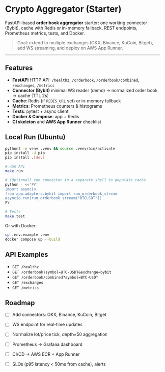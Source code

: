 # Crypto Aggregator (Starter)

FastAPI-based **order book aggregator** starter: one working connector (Bybit), cache with Redis or in-memory fallback, REST endpoints, Prometheus metrics, tests, and Docker.

> Goal: extend to multiple exchanges (OKX, Binance, KuCoin, Bitget), add WS streaming, and deploy on AWS App Runner.

---

## Features
- **FastAPI** HTTP API: `/healthz`, `/orderbook`, `/orderbook/combined`, `/exchanges`, `/metrics`
- **Connector (Bybit)** minimal WS reader (demo) → normalized order book → cache (TTL 2s)
- **Cache**: Redis (if `REDIS_URL` set) or in-memory fallback
- **Metrics**: Prometheus counters & histograms
- **Tests**: pytest + async client
- **Docker & Compose**: app + Redis
- **CI skeleton** and **AWS App Runner** checklist

## Local Run (Ubuntu)
```bash
python3 -m venv .venv && source .venv/bin/activate
pip install -U pip
pip install .[dev]

# Run API
make run

# (Optional) run connector in a separate shell to populate cache
python - <<'PY'
import asyncio
from app.adapters.bybit import run_orderbook_stream
asyncio.run(run_orderbook_stream("BTCUSDT"))
PY

# Tests
make test
```

Or with Docker:
```bash
cp .env.example .env
docker compose up --build
```

## API Examples
- `GET /healthz`
- `GET /orderbook?symbol=BTC-USDT&exchange=bybit`
- `GET /orderbook/combined?symbol=BTC-USDT`
- `GET /exchanges`
- `GET /metrics`

## Roadmap
- [ ] Add connectors: OKX, Binance, KuCoin, Bitget
- [ ] WS endpoint for real-time updates
- [ ] Normalize lot/price tick, depth=50 aggregation
- [ ] Prometheus → Grafana dashboard
- [ ] CI/CD → AWS ECR + App Runner
- [ ] SLOs (p95 latency < 50ms from cache), alerts


